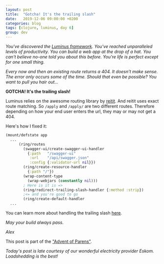 ```yaml
---
layout: post
title:  "Gotcha! It's the trailing slash"
date:   2019-12-06 09:00:00 +0200
categories: blog
tags: [clojure, luminus, day 6]
group: dev
---
```


_You've discovered the [Luminus framework](http://www.luminusweb.net/). You've reached unparalleled levels of productivity. You can build a web app at the drop of a hat. You can't believe no-one told you about this before. You're life is perfect except for one small thing._ 

_Every now and then an existing route returns a 404. It doesn't make sense. The error only occurs some of the time. Should that even be possible? You want to pull you hair out..._

**GOTCHA! It's the trailing slash!**

Luminus relies on the awesome routing library by [reitit](https://github.com/metosin/reitit). And reitit uses exact route matching. So `/apply` and `/apply/` are two different routes. Therefore depending on how your end user enters the url, they may or may not get a 404.

Here's how I fixed it:

```clojure
(mount/defstate app
  ...
      (ring/routes
        (swagger-ui/create-swagger-ui-handler
          {:path   "/swagger-ui"
           :url    "/api/swagger.json"
           :config {:validator-url nil}})
        (ring/create-resource-handler
          {:path "/"})
        (wrap-content-type
          (wrap-webjars (constantly nil)))
        ; Here is it is => 
        (ring/redirect-trailing-slash-handler {:method :strip})
        ;<= and you're good to go
        (ring/create-default-handler
  ...
```

You can learn more about handling the trailing slash [here](https://cljdoc.org/d/metosin/reitit/0.3.10/doc/ring/slash-handler).

_May your build always pass._

_Alex_

This post is part of the ["Advent of Parens"](/blog/2019/12/01/advent-of-parens.html).

_Today's post is late courtesy of our wonderful electricity provider Eskom. Loadshedding is the best!_